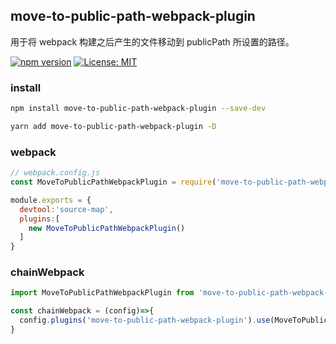 ## move-to-public-path-webpack-plugin

用于将 webpack 构建之后产生的文件移动到 publicPath 所设置的路径。

[![npm version](https://badge.fury.io/js/move-to-public-path-webpack-plugin.svg)](https://badge.fury.io/js/move-to-public-path-webpack-plugin)
[![License: MIT](https://img.shields.io/badge/License-MIT-blue.svg)](https://github.com/YingJiangHui/move-to-public-path-webpack-plugin/blob/main/LICENSE)

### install
```bash
npm install move-to-public-path-webpack-plugin --save-dev
```
```bash
yarn add move-to-public-path-webpack-plugin -D
```
### webpack
```js
// webpack.config.js
const MoveToPublicPathWebpackPlugin = require('move-to-public-path-webpack-plugin').default

module.exports = {
  devtool:'source-map',
  plugins:[
    new MoveToPublicPathWebpackPlugin()
  ]
}
```

### chainWebpack
```js
import MoveToPublicPathWebpackPlugin from 'move-to-public-path-webpack-plugin'

const chainWebpack = (config)=>{
  config.plugins('move-to-public-path-webpack-plugin').use(MoveToPublicPathWebpackPlugin).end()
}
```